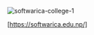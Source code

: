 ![softwarica-college-1](https://github.com/user-attachments/assets/96b85372-3c43-47de-a604-10b16fe199f7)

[https://softwarica.edu.np/]
